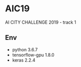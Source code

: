 # AIC19
AI CITY CHALLENGE 2019 - track 1

## Env
- python 3.6.7
- tensorflow-gpu 1.8.0
- keras 2.2.4

# 
